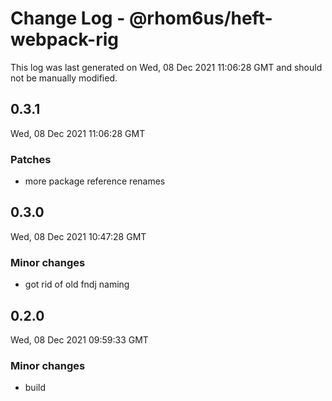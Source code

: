 # Change Log - @rhom6us/heft-webpack-rig

This log was last generated on Wed, 08 Dec 2021 11:06:28 GMT and should not be manually modified.

## 0.3.1
Wed, 08 Dec 2021 11:06:28 GMT

### Patches

- more package reference renames

## 0.3.0
Wed, 08 Dec 2021 10:47:28 GMT

### Minor changes

- got rid of old fndj naming

## 0.2.0
Wed, 08 Dec 2021 09:59:33 GMT

### Minor changes

- build

